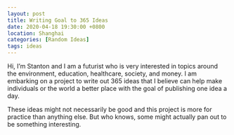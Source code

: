 ```yaml
---
layout: post
title: Writing Goal to 365 Ideas
date: 2020-04-18 19:30:00 +0800
location: Shanghai
categories: [Random Ideas]
tags: ideas
---
```


Hi, I’m Stanton and I am a futurist who is very interested in topics around the environment, education, healthcare, society, and money. I am embarking on a project to write out 365 ideas that I believe can help make individuals or the world a better place with the goal of publishing one idea a day. 

These ideas might not necessarily be good and this project is more for practice than anything else. But who knows, some might actually pan out to be something interesting.
